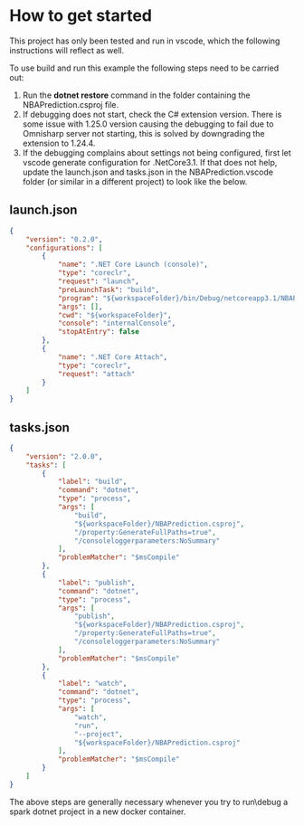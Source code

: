 # How to get started
This project has only been tested and run in vscode, which the following instructions will reflect as well.

To use build and run this example the following steps need to be carried out:
1. Run the <b>dotnet restore</b> command in the folder containing the NBAPrediction.csproj file.
2. If debugging does not start, check the C# extension version. There is some issue with 1.25.0 version causing the debugging to fail due to Omnisharp server not starting, this is solved by downgrading the extension to 1.24.4.
3. If the debugging complains about settings not being configured, first let vscode generate configuration for .NetCore3.1. If that does not help, update the launch.json and tasks.json in the NBAPrediction\.vscode folder (or similar in a different project) to look like the below.
## launch.json
```json
{
    "version": "0.2.0",
    "configurations": [
        {
            "name": ".NET Core Launch (console)",
            "type": "coreclr",
            "request": "launch",
            "preLaunchTask": "build",
            "program": "${workspaceFolder}/bin/Debug/netcoreapp3.1/NBAPrediction.dll",
            "args": [],
            "cwd": "${workspaceFolder}",
            "console": "internalConsole",
            "stopAtEntry": false
        },
        {
            "name": ".NET Core Attach",
            "type": "coreclr",
            "request": "attach"
        }
    ]
}
```
## tasks.json
```json
{
    "version": "2.0.0",
    "tasks": [
        {
            "label": "build",
            "command": "dotnet",
            "type": "process",
            "args": [
                "build",
                "${workspaceFolder}/NBAPrediction.csproj",
                "/property:GenerateFullPaths=true",
                "/consoleloggerparameters:NoSummary"
            ],
            "problemMatcher": "$msCompile"
        },
        {
            "label": "publish",
            "command": "dotnet",
            "type": "process",
            "args": [
                "publish",
                "${workspaceFolder}/NBAPrediction.csproj",
                "/property:GenerateFullPaths=true",
                "/consoleloggerparameters:NoSummary"
            ],
            "problemMatcher": "$msCompile"
        },
        {
            "label": "watch",
            "command": "dotnet",
            "type": "process",
            "args": [
                "watch",
                "run",
                "--project",
                "${workspaceFolder}/NBAPrediction.csproj"
            ],
            "problemMatcher": "$msCompile"
        }
    ]
}
```

The above steps are generally necessary whenever you try to run\debug a spark dotnet project in a new docker container.
